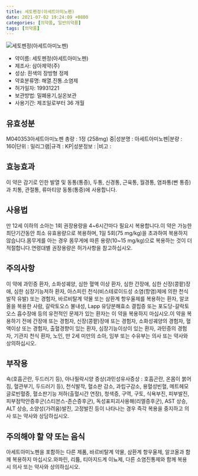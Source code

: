 ```yaml
---
title: 세토펜정(아세트아미노펜)
date: 2021-07-02 19:24:09 +0800
categories: [의약품, 일반의약품]
tags: [의약품]
---
```

![세토펜정(아세트아미노펜)](https://nedrug.mfds.go.kr/pbp/cmn/itemImageDownload/147427743488900099)

- 약이름: 세토펜정(아세트아미노펜)
- 제조사: 삼아제약(주)
- 성상: 흰색의 장방형 정제
- 약효분류명: 해열.진통.소염제
- 허가일자: 19931221
- 보관방법: 밀폐용기,실온보관
- 사용기간: 제조일로부터 36 개월
## 유효성분
M040353아세트아미노펜
총량 : 1정 (258mg) 중|성분명 : 아세트아미노펜|분량 : 160|단위 : 밀리그램|규격 : KP|성분정보 : |비고 :
## 효능효과
이 약은 감기로 인한 발열 및 동통(통증), 두통, 신경통, 근육통, 월경통, 염좌통(삔 통증)과 치통, 관절통, 류마티양 동통(통증)에 사용합니다.
## 사용법
만 12세 이하의 소아는 1회 권장용량을 4~6시간마다 필요시 복용합니다.이 약은 가능한 최단기간동안 최소 유효용량으로 복용하며, 1일 5회(75 mg/kg)을 초과하여 복용하지 않습니다.몸무게를 아는 경우 몸무게에 따른 용량(10~15 mg/kg)으로 복용하는 것이 더 적절합니다.연령대별 권장용량은 허가사항을 참고하십시오.
## 주의사항
이 약에 과민증 환자, 소화성궤양, 심한 혈액 이상 환자, 심한 간장애, 심한 신장(콩팥)장애, 심한 심장기능저하 환자, 아스피린 천식(비스테로이드성 소염(항염)제에 의한 천식발작 유발) 또는 경험자, 바르비탈계 약물 또는 삼환계 항우울제를 복용하는 환자, 알코올을 복용한 사람, 갈락토오스 불내성, Lapp 유당분해효소 결핍증 또는 포도당-갈락토오스 흡수장애 등의 유전적인 문제가 있는 환자는 이 약을 복용하지 마십시오.이 약을 복용하기 전에 간장애 또는 경험자, 신장(콩팥)장애 또는 경험자, 소화성궤양의 경험자, 혈액이상 또는 경험자, 출혈경향이 있는 환자, 심장기능이상이 있는 환자, 과민증의 경험자, 기관지 천식 환자, 노인, 만 2세 미만의 소아, 임부 또는 수유부는 의사 또는 약사와 상의하십시오.
## 부작용
쇽(호흡곤란, 두드러기 등), 아나필락시양 증상(과민성유사증상 : 호흡곤란, 온몸이 붉어짐, 혈관부기, 두드러기 등), 천식발작, 혈소판 감소, 과립구감소, 용혈성빈혈, 메트헤모글로빈혈증, 혈소판기능 저하(출혈시간 연장), 청색증, 구역, 구토, 식욕부진, 피부발진, 피부점막안증후군(스티븐스-존슨증후군), 독성표피괴사용해(리엘증후군), AST 상승, ALT 상승, 소양성(가려움)발진, 고정발진 등이 나타나는 경우 즉각 복용을 중지하고 의사 또는 약사와 상담하십시오.
## 주의해야 할 약 또는 음식
아세트아미노펜을 포함하는 다른 제품, 바르비탈계 약물, 삼환계 항우울제, 알코올과 함께 복용하지 마십시오.와파린, 리튬, 티아지드계 이뇨제, 다른 소염진통제와 함께 복용 시 의사 또는 약사와 상의하십시오.
